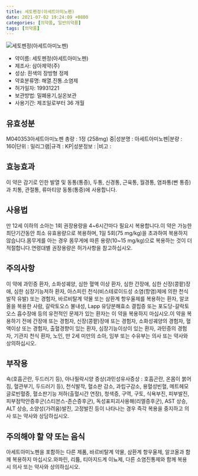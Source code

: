 ```yaml
---
title: 세토펜정(아세트아미노펜)
date: 2021-07-02 19:24:09 +0800
categories: [의약품, 일반의약품]
tags: [의약품]
---
```

![세토펜정(아세트아미노펜)](https://nedrug.mfds.go.kr/pbp/cmn/itemImageDownload/147427743488900099)

- 약이름: 세토펜정(아세트아미노펜)
- 제조사: 삼아제약(주)
- 성상: 흰색의 장방형 정제
- 약효분류명: 해열.진통.소염제
- 허가일자: 19931221
- 보관방법: 밀폐용기,실온보관
- 사용기간: 제조일로부터 36 개월
## 유효성분
M040353아세트아미노펜
총량 : 1정 (258mg) 중|성분명 : 아세트아미노펜|분량 : 160|단위 : 밀리그램|규격 : KP|성분정보 : |비고 :
## 효능효과
이 약은 감기로 인한 발열 및 동통(통증), 두통, 신경통, 근육통, 월경통, 염좌통(삔 통증)과 치통, 관절통, 류마티양 동통(통증)에 사용합니다.
## 사용법
만 12세 이하의 소아는 1회 권장용량을 4~6시간마다 필요시 복용합니다.이 약은 가능한 최단기간동안 최소 유효용량으로 복용하며, 1일 5회(75 mg/kg)을 초과하여 복용하지 않습니다.몸무게를 아는 경우 몸무게에 따른 용량(10~15 mg/kg)으로 복용하는 것이 더 적절합니다.연령대별 권장용량은 허가사항을 참고하십시오.
## 주의사항
이 약에 과민증 환자, 소화성궤양, 심한 혈액 이상 환자, 심한 간장애, 심한 신장(콩팥)장애, 심한 심장기능저하 환자, 아스피린 천식(비스테로이드성 소염(항염)제에 의한 천식발작 유발) 또는 경험자, 바르비탈계 약물 또는 삼환계 항우울제를 복용하는 환자, 알코올을 복용한 사람, 갈락토오스 불내성, Lapp 유당분해효소 결핍증 또는 포도당-갈락토오스 흡수장애 등의 유전적인 문제가 있는 환자는 이 약을 복용하지 마십시오.이 약을 복용하기 전에 간장애 또는 경험자, 신장(콩팥)장애 또는 경험자, 소화성궤양의 경험자, 혈액이상 또는 경험자, 출혈경향이 있는 환자, 심장기능이상이 있는 환자, 과민증의 경험자, 기관지 천식 환자, 노인, 만 2세 미만의 소아, 임부 또는 수유부는 의사 또는 약사와 상의하십시오.
## 부작용
쇽(호흡곤란, 두드러기 등), 아나필락시양 증상(과민성유사증상 : 호흡곤란, 온몸이 붉어짐, 혈관부기, 두드러기 등), 천식발작, 혈소판 감소, 과립구감소, 용혈성빈혈, 메트헤모글로빈혈증, 혈소판기능 저하(출혈시간 연장), 청색증, 구역, 구토, 식욕부진, 피부발진, 피부점막안증후군(스티븐스-존슨증후군), 독성표피괴사용해(리엘증후군), AST 상승, ALT 상승, 소양성(가려움)발진, 고정발진 등이 나타나는 경우 즉각 복용을 중지하고 의사 또는 약사와 상담하십시오.
## 주의해야 할 약 또는 음식
아세트아미노펜을 포함하는 다른 제품, 바르비탈계 약물, 삼환계 항우울제, 알코올과 함께 복용하지 마십시오.와파린, 리튬, 티아지드계 이뇨제, 다른 소염진통제와 함께 복용 시 의사 또는 약사와 상의하십시오.
